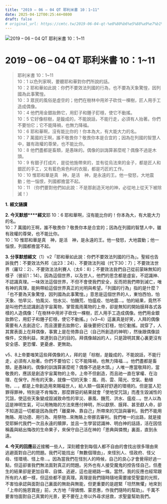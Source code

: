 ```yaml
---
title: "2019 – 06 – 04 QT 耶利米書 10：1~11"
date: 2025-04-12T00:25:44+0800
draft: false
# original_url: https://cmtc.tw/2019-06-04-qt-%e8%80%b6%e5%88%a9%e7%b1%b3%e6%9b%b8-10%ef%bc%9a111
---
```


![2019 – 06 – 04 QT 耶利米書 10：1~11](/images/qt.jpg   "2019 – 06 – 04 QT 耶利米書 10：1~11")

# 2019 – 06 – 04 QT 耶利米書 10：1~11

> 耶利米書 10：1~11  
> 10：1 以色列家啊，要聽耶和華對你們所說的話。  
> 10：2 耶和華如此說：你們不要效法列國的行為，也不要為天象驚惶，因列國為此事驚惶。  
> 10：3 眾民的風俗是虛空的；他們在樹林中用斧子砍伐一棵樹，匠人用手工造成偶像。  
> 10：4 他們用金銀妝飾它，用釘子和錘子釘穩，使它不動搖。  
> 10：5 它好像棕樹，是鏇成的，不能說話，不能行走，必須有人抬著。你們不要怕它；它不能降禍，也無力降福。  
> 10：6 耶和華啊，沒有能比你的！你本為大，有大能大力的名。  
> 10：7 萬國的王啊，誰不敬畏你？敬畏你本是合宜的；因為在列國的智慧人中，雖有政權的尊榮，也不能比你。  
> 10：8 他們盡都是畜類，是愚昧的。偶像的訓誨算甚麼呢？偶像不過是木頭。  
> 10：9 有銀子打成片，是從他施帶來的，並有從烏法來的金子，都是匠人和銀匠的手工，又有藍色紫色料的衣服，都是巧匠的工作。  
> 10：10 惟耶和華是真　神，是活　神，是永遠的王。他一發怒，大地震動；他一惱恨，列國都擔當不起。  
> 10：11 （你們要對他們如此說：不是那創造天地的神，必從地上從天下被除滅！）

**1.** **經文誦讀**

**2. 今天默想****經文**耶 10：6 耶和華啊，沒有能比你的！你本為大，有大能大力的名。  
10：7 萬國的王啊，誰不敬畏你？敬畏你本是合宜的；因為在列國的智慧人中，雖有政權的尊榮，也不能比你。  
10：10 惟耶和華是真　神，是活　神，是永遠的王。他一發怒，大地震動；他一惱恨，列國都擔當不起。

**3. 分享默想經文**（1）v2「耶和華如此說：你們不要效法列國的行為」。聖經也告訴我們：不要效法外邦（出23：24）、不要效法列祖（代下30：7）；不要效法世界（羅12：2）、不要效法法利賽人（太6：8）；不要效法我們自己從前蒙眛無知的樣子（彼前1：14）。因為這個世界，以及世人，他們的思念都是虛妄，不認識神、不認識真理。一味效法這個世界，不但不會使我們安全，反而把我們帶到滅亡，唯有神的真理，能夠帶給這個世界真正的光明與希望。「列國的行為」指的是什麼？「也不要為天象驚惶，因列國為此事驚惶。」意思是這個世界的人，東怕西怕，怕天象、怕旱災、怕風災、怕水災、怕饑荒、怕瘟疫、怕地震…。怕的結果，竟然不是叫他們去認識創造宇宙萬物，掌管風雨萬物的上帝，卻是無知的開始膜拜各式各樣的人造偶像：「在樹林中用斧子砍伐一棵樹，匠人用手工造成偶像。他們用金銀妝飾它，用釘子和錘子釘穩，使它不動搖。」（v3~4）這裏真是好笑，人拜的偶像需要有人去創造它，而且還要去妝飾它，最後要把它釘穩，怕它動搖。說穿了，人其實表面上在拜偶像，事實上是在倚靠自己（自己所創造的神明），然後跟偶像談條件，交換利益，來達到自己的目的。拜偶像越凶的人，只是證明其實心裏更沒有安全感、更恐懼、更憂慮、更無助。

v5、8上帝要嗤笑這些拜偶像的人，拜的是「棕樹，是鏇成的，不能說話，不能行走，必須有人抬著。你們不要怕它；它不能降禍，也無力降福…。他們盡都是畜類，是愚昧的。偶像的訓誨算甚麼呢？偶像不過是木頭。」人唯一應當敬拜的，當敬畏的，應該是創造宇宙萬物的上帝。上帝不但創造，而且祂一直在掌權、在治理、在保守。所有的天象，就像一切的天象：風、雨、雲、陽光、空氣、動植物，…，都是上帝創造用來賜福世人，給人類一個美好舒適的環境的。但是當人犯罪得罪神，特別是不肯悔改，那麼罪惡的結果就會「使地受咒詛」而產生毀滅性的咒詛，使這些天象變成毀滅致命性的旱災、暴風、饑荒、洪水、瘟疫…。世人以為這是神明生氣，可以用賄賂的方法來應付神明，所以獻祭、膜拜、甚至獻人命，卻不知道這一切都是因為我們「離棄神、靠自己」所帶來的咒詛與審判。我們不能用賄賂、用功德、用行為、用祭物…來賄賂上帝挪去審判。我們唯一的出路，就是接受耶穌代我們一次且永遠的贖罪，並且一生學習認識神、明白神的話語，活在因信稱義與結出悔改的生命果子，來保守自己活在神的「恩典與憐憫」裏面，直到永遠。

**4. 今天的回應**最近接觸一些人，深刻體會到每個人都不自由的會找出很多理由來逃避面對自己的問題。我們可能找出「無數個理由」，來怪別人、怪政府、怪父母、怪環境、怪上帝…。因為當我們在怪別人的時候，自己的良心才會覺得好過一點，但這卻害我們無法面對真正的問題。另外也有人接受魔鬼的控告怪自己，但產生的結果卻是更加自卑、自憐、逃避，這也是絕路一條。當然，我的反應也經常跟所有的人都一樣，但這些都不是真理。真理是我們隨時隨地需要接受聖靈的光照，不害怕承認與面對自己裏面的無助與無能，但更重要的是趕緊「坦然無懼」地來到「上帝的施恩寶座」前，大方地「得憐憫、蒙恩惠，作我們隨時的幫助」。千萬不要害怕面對自己真實的光景，更不要在上帝以外尋求拯救，求聖靈幫助我們。